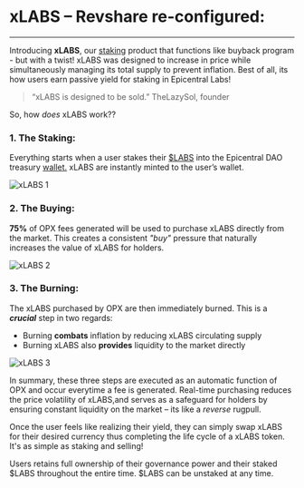 # xLABS – Revshare re-configured:
---
Introducing **xLABS**, our [staking](https://cointelegraph.com/learn/articles/defi-staking-proof-of-stake-pos-coins) product that functions like buyback program - but with a twist! xLABS was designed to increase in price while simultaneously managing its total supply to prevent inflation. Best of all, its how users earn passive yield for staking in Epicentral Labs!

> “xLABS is designed to be sold.” TheLazySol, founder

So, how *does* xLABS work??

### 1. The Staking:
Everything starts when a user stakes their [$LABS](https://www.epicentrallabs.com/labs-token) into the Epicentral DAO treasury [wallet.](https://app.realms.today/dao/LABS)  xLABS are instantly minted to the user’s wallet.

![xLABS 1](https://gist.github.com/user-attachments/assets/2df91bef-8e9d-4d6f-806a-263ee1f18620)

### 2. The Buying:
**75%** of OPX fees generated will be used to purchase xLABS directly from the market.  This creates a consistent *"buy"* pressure that naturally increases the value of xLABS for holders.

![xLABS 2](https://gist.github.com/user-attachments/assets/a8f9cd36-b99e-4639-9056-ff813bf1be57)


### 3. The Burning:
The xLABS purchased by OPX are then immediately burned.  This is a ***crucial*** step in two regards:
- Burning **combats** inflation by reducing xLABS circulating supply
- Burning xLABS also **provides** liquidity to the market directly 

![xLABS 3](https://gist.github.com/user-attachments/assets/fa20f996-3852-4da6-bab8-a398ae550c8c)

In summary, these three steps are executed as an automatic function of OPX and occur everytime a fee is generated.  Real-time purchasing reduces the price volatility of xLABS,and serves as a safeguard for holders by ensuring constant liquidity on the market – its like a *reverse* rugpull.  

Once the user feels like realizing their yield, they can simply swap xLABS for their desired currency thus completing the life cycle of a xLABS token. It's as simple as staking and selling! 

Users retains full ownership of their governance power and their staked $LABS throughout the entire time. $LABS can be unstaked at any time.

